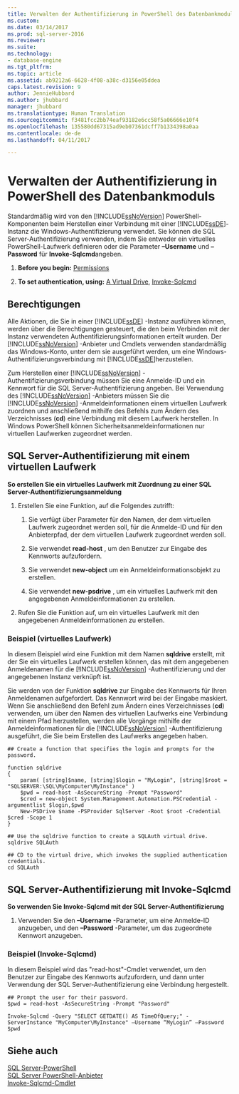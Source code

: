 ```yaml
---
title: Verwalten der Authentifizierung in PowerShell des Datenbankmoduls | Microsoft-Dokumentation
ms.custom: 
ms.date: 03/14/2017
ms.prod: sql-server-2016
ms.reviewer: 
ms.suite: 
ms.technology:
- database-engine
ms.tgt_pltfrm: 
ms.topic: article
ms.assetid: ab9212a6-6628-4f08-a38c-d3156e05ddea
caps.latest.revision: 9
author: JennieHubbard
ms.author: jhubbard
manager: jhubbard
ms.translationtype: Human Translation
ms.sourcegitcommit: f3481fcc2bb74eaf93182e6cc58f5a06666e10f4
ms.openlocfilehash: 135580dd67315ad9eb07361dcff7b1334398a0aa
ms.contentlocale: de-de
ms.lasthandoff: 04/11/2017

---
```

# <a name="manage-authentication-in-database-engine-powershell"></a>Verwalten der Authentifizierung in PowerShell des Datenbankmoduls
  Standardmäßig wird von den [!INCLUDE[ssNoVersion](../../includes/ssnoversion-md.md)] PowerShell-Komponenten beim Herstellen einer Verbindung mit einer [!INCLUDE[ssDE](../../includes/ssde-md.md)]-Instanz die Windows-Authentifizierung verwendet. Sie können die SQL Server-Authentifizierung verwenden, indem Sie entweder ein virtuelles PowerShell-Laufwerk definieren oder die Parameter **–Username** und **–Password** für **Invoke-Sqlcmd**angeben.  
  
1.  **Before you begin:**  [Permissions](#Permissions)  
  
2.  **To set authentication, using:**  [A Virtual Drive](#SQLAuthVirtDrv), [Invoke-Sqlcmd](#SQLAuthInvSqlCmd)  
  
##  <a name="Permissions"></a> Berechtigungen  
 Alle Aktionen, die Sie in einer [!INCLUDE[ssDE](../../includes/ssde-md.md)] -Instanz ausführen können, werden über die Berechtigungen gesteuert, die den beim Verbinden mit der Instanz verwendeten Authentifizierungsinformationen erteilt wurden. Der [!INCLUDE[ssNoVersion](../../includes/ssnoversion-md.md)] -Anbieter und Cmdlets verwenden standardmäßig das Windows-Konto, unter dem sie ausgeführt werden, um eine Windows-Authentifizierungsverbindung mit [!INCLUDE[ssDE](../../includes/ssde-md.md)]herzustellen.  
  
 Zum Herstellen einer [!INCLUDE[ssNoVersion](../../includes/ssnoversion-md.md)] -Authentifizierungsverbindung müssen Sie eine Anmelde-ID und ein Kennwort für die SQL Server-Authentifizierung angeben. Bei Verwendung des [!INCLUDE[ssNoVersion](../../includes/ssnoversion-md.md)] -Anbieters müssen Sie die [!INCLUDE[ssNoVersion](../../includes/ssnoversion-md.md)] -Anmeldeinformationen einem virtuellen Laufwerk zuordnen und anschließend mithilfe des Befehls zum Ändern des Verzeichnisses (**cd**) eine Verbindung mit diesem Laufwerk herstellen. In Windows PowerShell können Sicherheitsanmeldeinformationen nur virtuellen Laufwerken zugeordnet werden.  
  
##  <a name="SQLAuthVirtDrv"></a> SQL Server-Authentifizierung mit einem virtuellen Laufwerk  
 **So erstellen Sie ein virtuelles Laufwerk mit Zuordnung zu einer SQL Server-Authentifizierungsanmeldung**  
  
1.  Erstellen Sie eine Funktion, auf die Folgendes zutrifft:  
  
    1.  Sie verfügt über Parameter für den Namen, der dem virtuellen Laufwerk zugeordnet werden soll, für die Anmelde-ID und für den Anbieterpfad, der dem virtuellen Laufwerk zugeordnet werden soll.  
  
    2.  Sie verwendet **read-host** , um den Benutzer zur Eingabe des Kennworts aufzufordern.  
  
    3.  Sie verwendet **new-object** um ein Anmeldeinformationsobjekt zu erstellen.  
  
    4.  Sie verwendet **new-psdrive** , um ein virtuelles Laufwerk mit den angegebenen Anmeldeinformationen zu erstellen.  
  
2.  Rufen Sie die Funktion auf, um ein virtuelles Laufwerk mit den angegebenen Anmeldeinformationen zu erstellen.  
  
### <a name="example-virtual-drive"></a>Beispiel (virtuelles Laufwerk)  
 In diesem Beispiel wird eine Funktion mit dem Namen **sqldrive** erstellt, mit der Sie ein virtuelles Laufwerk erstellen können, das mit dem angegebenen Anmeldenamen für die [!INCLUDE[ssNoVersion](../../includes/ssnoversion-md.md)] -Authentifizierung und der angegebenen Instanz verknüpft ist.  
  
 Sie werden von der Funktion **sqldrive** zur Eingabe des Kennworts für Ihren Anmeldenamen aufgefordert. Das Kennwort wird bei der Eingabe maskiert. Wenn Sie anschließend den Befehl zum Ändern eines Verzeichnisses (**cd**) verwenden, um über den Namen des virtuellen Laufwerks eine Verbindung mit einem Pfad herzustellen, werden alle Vorgänge mithilfe der Anmeldeinformationen für die [!INCLUDE[ssNoVersion](../../includes/ssnoversion-md.md)] -Authentifizierung ausgeführt, die Sie beim Erstellen des Laufwerks angegeben haben.  
  
```  
## Create a function that specifies the login and prompts for the password.  
  
function sqldrive  
{  
    param( [string]$name, [string]$login = "MyLogin", [string]$root = "SQLSERVER:\SQL\MyComputer\MyInstance" )  
    $pwd = read-host -AsSecureString -Prompt "Password"  
    $cred = new-object System.Management.Automation.PSCredential -argumentlist $login,$pwd  
    New-PSDrive $name -PSProvider SqlServer -Root $root -Credential $cred -Scope 1  
}  
  
## Use the sqldrive function to create a SQLAuth virtual drive.  
sqldrive SQLAuth  
  
## CD to the virtual drive, which invokes the supplied authentication credentials.  
cd SQLAuth  
```  
  
##  <a name="SQLAuthInvSqlCmd"></a> SQL Server-Authentifizierung mit Invoke-Sqlcmd  
 **So verwenden Sie Invoke-Sqlcmd mit der SQL Server-Authentifizierung**  
  
1.  Verwenden Sie den **–Username** -Parameter, um eine Anmelde-ID anzugeben, und den **–Password** -Parameter, um das zugeordnete Kennwort anzugeben.  
  
### <a name="example-invoke-sqlcmd"></a>Beispiel (Invoke-Sqlcmd)  
 In diesem Beispiel wird das "read-host"-Cmdlet verwendet, um den Benutzer zur Eingabe des Kennworts aufzufordern, und dann unter Verwendung der SQL Server-Authentifizierung eine Verbindung hergestellt.  
  
```  
## Prompt the user for their password.  
$pwd = read-host -AsSecureString -Prompt "Password"  
  
Invoke-Sqlcmd -Query "SELECT GETDATE() AS TimeOfQuery;" -ServerInstance "MyComputer\MyInstance" –Username “MyLogin” –Password $pwd  
```  
  
## <a name="see-also"></a>Siehe auch  
 [SQL Server-PowerShell](../../relational-databases/scripting/sql-server-powershell.md)   
 [SQL Server PowerShell-Anbieter](../../relational-databases/scripting/sql-server-powershell-provider.md)   
 [Invoke-Sqlcmd-Cmdlet](../../powershell/invoke-sqlcmd-cmdlet.md)  
  
  
